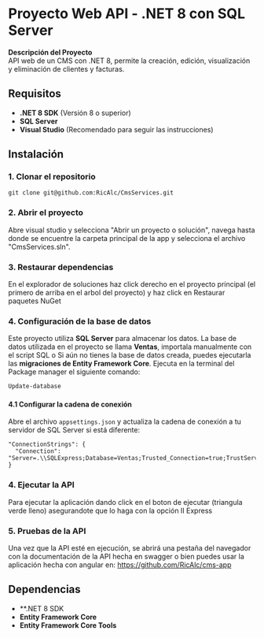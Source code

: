 # Proyecto Web API - .NET 8 con SQL Server

**Descripción del Proyecto**  
API web de un CMS con .NET 8, permite la creación, edición, visualización y eliminación de clientes y facturas.

## Requisitos

- **.NET 8 SDK** (Versión 8 o superior)
- **SQL Server**
- **Visual Studio** (Recomendado para seguir las instrucciones)

## Instalación

### 1. Clonar el repositorio
```
git clone git@github.com:RicAlc/CmsServices.git
```

### 2. Abrir el proyecto

Abre visual studio y selecciona "Abrir un proyecto o solución", navega hasta donde se encuentre la carpeta principal de la app y selecciona el archivo "CmsServices.sln".

### 3. Restaurar dependencias

En el explorador de soluciones haz click derecho en el proyecto principal (el primero de arriba en el arbol del proyecto) y haz click en Restaurar paquetes NuGet

### 4. Configuración de la base de datos

Este proyecto utiliza **SQL Server** para almacenar los datos. La base de datos utilizada en el proyecto se llama **Ventas**, importala manualmente con el script SQL o Si aún no tienes la base de datos creada, puedes ejecutarla las **migraciones de Entity Framework Core**.
Ejecuta en la terminal del Package manager el siguiente comando:

```bash
Update-database
```

#### 4.1 Configurar la cadena de conexión

Abre el archivo `appsettings.json` y actualiza la cadena de conexión a tu servidor de SQL Server si está diferente:

```
"ConnectionStrings": {
  "Connection": "Server=.\\SQLExpress;Database=Ventas;Trusted_Connection=true;TrustServerCertificate=true"
}
```

### 4. Ejecutar la API

Para ejecutar la aplicación dando click en el boton de ejecutar (triangula verde lleno) asegurandote que lo haga con la opción II Express

### 5. Pruebas de la API

Una vez que la API esté en ejecución, se abrirá una pestaña del navegador con la documentación de la API hecha en swagger o bien puedes usar la aplicación hecha con angular en: https://github.com/RicAlc/cms-app

## Dependencias

- **.NET 8 SDK
- **Entity Framework Core**
- **Entity Framework Core Tools**
